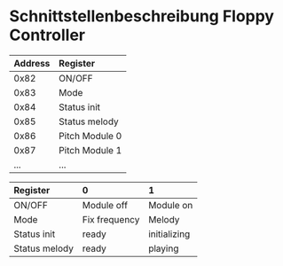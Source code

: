 Schnittstellenbeschreibung Floppy Controller
============================================

| Address   | Register          |
|:----------|:------------------|
| 0x82      | ON/OFF            |
| 0x83      | Mode              |
| 0x84      | Status init       |
| 0x85      | Status melody     |
| 0x86      | Pitch Module 0    |
| 0x87      | Pitch Module 1    |
| ...       | ...               |

| Register      | 0             | 1             |
|:----------    |:--------------|:--------------|
| ON/OFF        | Module off    | Module on     |
| Mode          | Fix frequency | Melody        |
| Status init   | ready         | initializing  |
| Status melody | ready         | playing       |
